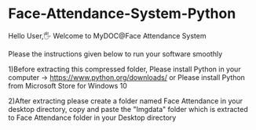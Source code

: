 # Face-Attendance-System-Python
Hello User,🖐
Welcome to MyDOC@Face Attendance System

Please the instructions given below to run your software smoothly

1)Before extracting this compressed folder,
Please install Python in your computer -> https://www.python.org/downloads/
or Please install Python from Microsoft Store for Windows 10

2)After extracting please create a folder named Face Attendance in your desktop directory, 
copy and paste the "Imgdata" folder which is extracted to Face Attendance folder in your Desktop directory
